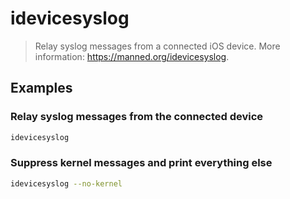 # idevicesyslog

> Relay syslog messages from a connected iOS device. More information: <https://manned.org/idevicesyslog>.

## Examples

### Relay syslog messages from the connected device

```bash
idevicesyslog
```

### Suppress kernel messages and print everything else

```bash
idevicesyslog --no-kernel
```
